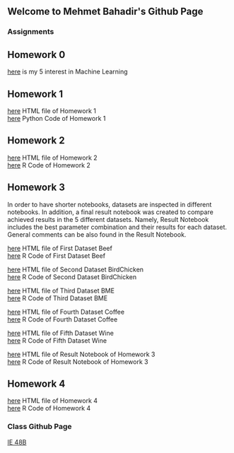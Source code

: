 ## Welcome to Mehmet Bahadir's Github Page


### Assignments



## Homework 0

[here](Homework0\example_homework_0.html) is my 5 interest in Machine Learning


## Homework 1

[here](Homework1\Homework1.html) HTML file of Homework 1 <br>
[here](Homework1\Homework1.py) Python Code of Homework 1

## Homework 2

[here](Homework2\Homework2.html) HTML file of Homework 2 <br>
[here](Homework2\Homework2.r) R Code of Homework 2

## Homework 3

In order to have shorter notebooks, datasets are inspected in different notebooks. In addition, a final result notebook was created to compare achieved results in the 5 different datasets. Namely, Result Notebook includes the best parameter combination and their results for each dataset. General comments can be also found in the Result Notebook.

[here](Homework3\HW3_Beef_1.html) HTML file of First Dataset Beef <br>
[here](Homework3\HW3_Beef_1.r) R Code of First Dataset Beef  <br>

[here](Homework3\HW3_BirdChicken_2.html) HTML file of Second Dataset BirdChicken <br>
[here](Homework3\HW3_BirdChicken_2.r) R Code of Second Dataset BirdChicken  <br>

[here](Homework3\HW3_BME_3.html) HTML file of Third Dataset BME <br>
[here](Homework3\HW3_BME_3.r) R Code of Third Dataset BME  <br>

[here](Homework3\HW3_Coffee_4.html) HTML file of Fourth Dataset Coffee <br>
[here](Homework3\HW3_Coffee_4.r) R Code of Fourth Dataset Coffee  <br>

[here](Homework3\HW3_Wine_5.html) HTML file of Fifth Dataset Wine <br>
[here](Homework3\HW3_Wine_5.r) R Code of Fifth Dataset Wine  <br>

[here](Homework3\Results.html) HTML file of Result Notebook of Homework 3 <br>
[here](Homework3\Results.r) R Code of Result Notebook of Homework 3

## Homework 4

[here](Homework4\Homework4.html) HTML file of Homework 4 <br>
[here](Homework4\Homework4.r) R Code of Homework 4


### Class Github Page

[IE 48B](https://github.com/BU-IE-48B)
